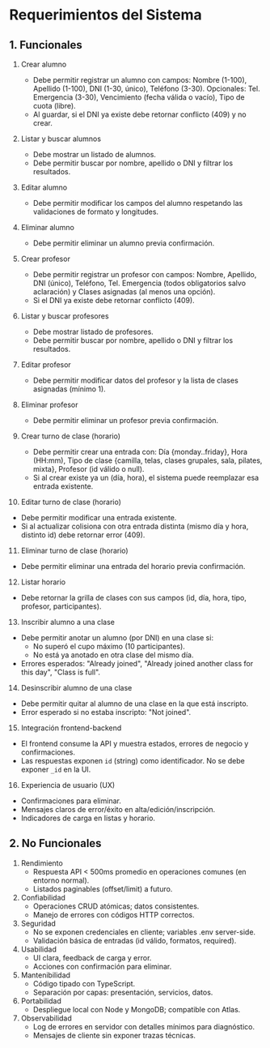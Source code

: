 # Requerimientos del Sistema

## 1. Funcionales

1. Crear alumno

   - Debe permitir registrar un alumno con campos: Nombre (1-100), Apellido (1-100), DNI (1-30, único), Teléfono (3-30). Opcionales: Tel. Emergencia (3-30), Vencimiento (fecha válida o vacío), Tipo de cuota (libre).
   - Al guardar, si el DNI ya existe debe retornar conflicto (409) y no crear.

2. Listar y buscar alumnos

   - Debe mostrar un listado de alumnos.
   - Debe permitir buscar por nombre, apellido o DNI y filtrar los resultados.

3. Editar alumno

   - Debe permitir modificar los campos del alumno respetando las validaciones de formato y longitudes.

4. Eliminar alumno

   - Debe permitir eliminar un alumno previa confirmación.

5. Crear profesor

   - Debe permitir registrar un profesor con campos: Nombre, Apellido, DNI (único), Teléfono, Tel. Emergencia (todos obligatorios salvo aclaración) y Clases asignadas (al menos una opción).
   - Si el DNI ya existe debe retornar conflicto (409).

6. Listar y buscar profesores

   - Debe mostrar listado de profesores.
   - Debe permitir buscar por nombre, apellido o DNI y filtrar los resultados.

7. Editar profesor

   - Debe permitir modificar datos del profesor y la lista de clases asignadas (mínimo 1).

8. Eliminar profesor

   - Debe permitir eliminar un profesor previa confirmación.

9. Crear turno de clase (horario)

   - Debe permitir crear una entrada con: Día {monday..friday}, Hora (HH:mm), Tipo de clase {camilla, telas, clases grupales, sala, pilates, mixta}, Profesor (id válido o null).
   - Si al crear existe ya un (día, hora), el sistema puede reemplazar esa entrada existente.

10. Editar turno de clase (horario)

- Debe permitir modificar una entrada existente.
- Si al actualizar colisiona con otra entrada distinta (mismo día y hora, distinto id) debe retornar error (409).

11. Eliminar turno de clase (horario)

- Debe permitir eliminar una entrada del horario previa confirmación.

12. Listar horario

- Debe retornar la grilla de clases con sus campos (id, día, hora, tipo, profesor, participantes).

13. Inscribir alumno a una clase

- Debe permitir anotar un alumno (por DNI) en una clase si:
  - No superó el cupo máximo (10 participantes).
  - No está ya anotado en otra clase del mismo día.
- Errores esperados: "Already joined", "Already joined another class for this day", "Class is full".

14. Desinscribir alumno de una clase

- Debe permitir quitar al alumno de una clase en la que está inscripto.
- Error esperado si no estaba inscripto: "Not joined".

15. Integración frontend-backend

- El frontend consume la API y muestra estados, errores de negocio y confirmaciones.
- Las respuestas exponen `id` (string) como identificador. No se debe exponer `_id` en la UI.

16. Experiencia de usuario (UX)

- Confirmaciones para eliminar.
- Mensajes claros de error/éxito en alta/edición/inscripción.
- Indicadores de carga en listas y horario.

## 2. No Funcionales

1. Rendimiento
   - Respuesta API < 500ms promedio en operaciones comunes (en entorno normal).
   - Listados paginables (offset/limit) a futuro.
2. Confiabilidad
   - Operaciones CRUD atómicas; datos consistentes.
   - Manejo de errores con códigos HTTP correctos.
3. Seguridad
   - No se exponen credenciales en cliente; variables .env server-side.
   - Validación básica de entradas (id válido, formatos, required).
4. Usabilidad
   - UI clara, feedback de carga y error.
   - Acciones con confirmación para eliminar.
5. Mantenibilidad
   - Código tipado con TypeScript.
   - Separación por capas: presentación, servicios, datos.
6. Portabilidad
   - Despliegue local con Node y MongoDB; compatible con Atlas.
7. Observabilidad
   - Log de errores en servidor con detalles mínimos para diagnóstico.
   - Mensajes de cliente sin exponer trazas técnicas.
